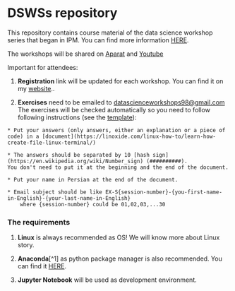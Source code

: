 # DSWSs repository

This repository contains course material of the data science workshop series that began in IPM. You can find more information [HERE](http://physics.ipm.ac.ir/~vafaei/ "VafaeiSadr's website").

The workshops will be shared on [Aparat](https://www.aparat.com/datasience) and [Youtube](https://www.youtube.com/channel/UC2ppE4804cJoCULRIgZo3VA)

Important for attendees:

  1. **Registration** link will be updated for each workshop. You can find it on my [website](http://physics.ipm.ac.ir/~vafaei/ "VafaeiSadr's website")..

  2. **Exercises** need to be emailed to <datascienceworkshops98@gmail.com>
   The exercises will be checked automatically so you need to follow following instructions (see the [template](./S01/answers_template)):
   
    * Put your answers (only answers, either an explanation or a piece of code) in a [document](https://linoxide.com/linux-how-to/learn-how-create-file-linux-terminal/)
    
    * The answers should be separated by 10 [hash sign](https://en.wikipedia.org/wiki/Number_sign) (##########). 
    You don't need to put it at the beginning and the end of the document.
    
    * Put your name in Persian at the end of the document.
    
    * Email subject should be like EX-S{session-number}-{you-first-name-in-English}-{your-last-name-in-English} 
        where {session-number} could be 01,02,03,...30

### The requirements

  1. **Linux** is always recommended as OS! We will know more about Linux story.

  2. **Anaconda**[^1] as python package manager is also recommended. 
  You can find it [HERE](https://anaconda.org/ "Anaconda website").
  
  3. **Jupyter Notebook** will be used as development environment.
  


